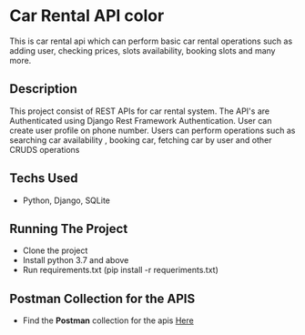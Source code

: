 # Car Rental API color
This is car rental api which can perform basic car rental
operations such as adding user, checking prices, slots
availability, booking slots and many more.

## Description
This project consist of REST APIs for car rental system. The API's are Authenticated using Django 
Rest Framework Authentication. User can create user profile on phone number. Users can perform operations such as searching car availability
, booking car, fetching car by user and other CRUDS operations

## Techs Used
* Python, Django, SQLite

## Running The Project
* Clone the project
* Install python 3.7 and above
* Run requirements.txt (pip install -r requeriments.txt)

## Postman Collection for the APIS
* Find the **Postman** collection for the apis [Here](https://www.getpostman.com/collections/640047908db47b67c655)



